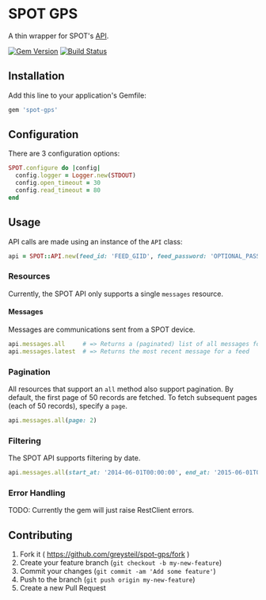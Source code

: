# SPOT GPS

A thin wrapper for SPOT's [API](http://faq.findmespot.com/index.php?action=showEntry&data=69).

[![Gem Version](https://badge.fury.io/rb/spot-gps.svg)](http://badge.fury.io/rb/spot-gps)
[![Build Status](https://travis-ci.org/greysteil/spot-gps.svg?branch=master)](https://travis-ci.org/greysteil/spot-gps)

## Installation

Add this line to your application's Gemfile:

```ruby
gem 'spot-gps'
```

## Configuration

There are 3 configuration options:

```ruby
SPOT.configure do |config|
  config.logger = Logger.new(STDOUT)
  config.open_timeout = 30
  config.read_timeout = 80
end
```

## Usage

API calls are made using an instance of the `API` class:

```ruby
api = SPOT::API.new(feed_id: 'FEED_GIID', feed_password: 'OPTIONAL_PASSWORD')
```

### Resources

Currently, the SPOT API only supports a single `messages` resource.

#### Messages

Messages are communications sent from a SPOT device.

```ruby
api.messages.all     # => Returns a (paginated) list of all messages for a feed
api.messages.latest  # => Returns the most recent message for a feed
```

### Pagination

All resources that support an `all` method also support pagination. By default,
the first page of 50 records are fetched. To fetch subsequent pages (each of 50
records), specify a `page`.

```ruby
api.messages.all(page: 2)
```

### Filtering

The SPOT API supports filtering by date.

```ruby
api.messages.all(start_at: '2014-06-01T00:00:00', end_at: '2015-06-01T00:00:00')
```

### Error Handling

TODO: Currently the gem will just raise RestClient errors.

## Contributing

1. Fork it ( https://github.com/greysteil/spot-gps/fork )
2. Create your feature branch (`git checkout -b my-new-feature`)
3. Commit your changes (`git commit -am 'Add some feature'`)
4. Push to the branch (`git push origin my-new-feature`)
5. Create a new Pull Request

